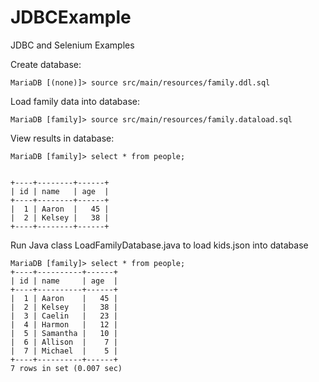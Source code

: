 # JDBCExample

JDBC and Selenium Examples

Create database:

	MariaDB [(none)]> source src/main/resources/family.ddl.sql

Load family data into database:

	MariaDB [family]> source src/main/resources/family.dataload.sql
  
View results in database:

	MariaDB [family]> select * from people;


	+----+--------+------+
	| id | name   | age  |
	+----+--------+------+
	|  1 | Aaron  |   45 |
	|  2 | Kelsey |   38 |
	+----+--------+------+


Run Java class LoadFamilyDatabase.java to load kids.json into database

  
	MariaDB [family]> select * from people;
	+----+----------+------+
	| id | name     | age  |
	+----+----------+------+
	|  1 | Aaron    |   45 |
	|  2 | Kelsey   |   38 |
	|  3 | Caelin   |   23 |
	|  4 | Harmon   |   12 |
	|  5 | Samantha |   10 |
	|  6 | Allison  |    7 |
	|  7 | Michael  |    5 |
	+----+----------+------+
	7 rows in set (0.007 sec)

